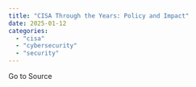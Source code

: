 ```yaml
---
title: "CISA Through the Years: Policy and Impact"
date: 2025-01-12
categories: 
  - "cisa"
  - "cybersecurity"
  - "security"
---
```


Go to Source
